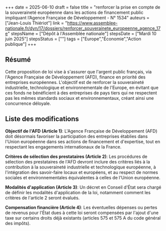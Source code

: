 +++
date = 2025-06-10
draft = false
title = "renforcer la prise en compte de la souveraineté européenne dans les actions de financement public impliquant l’Agence Française de Développement - N° 1534"
auteurs = ["Jean-Louis Thiériot"]
link = "https://www.assemblee-nationale.fr/dyn/17/dossiers/renforcer_souverainete_europeenne_agence_17e"
stepsName = ["Dépôt à l'Assemblée nationale"]
stepsDate = ["Mardi 10 juin 2025"]
stepsStatus = [""]
tags = ["Europe","Économie","Action publique"]
+++

## Résumé

Cette proposition de loi vise à s'assurer que l'argent public français, via l'Agence Française de Développement (AFD), finance en priorité des entreprises européennes. L'objectif est de renforcer la souveraineté industrielle, technologique et environnementale de l'Europe, en évitant que ces fonds ne bénéficient à des entreprises de pays tiers qui ne respectent pas les mêmes standards sociaux et environnementaux, créant ainsi une concurrence déloyale.

## Liste des modifications

**Objectif de l'AFD (Article 1)**: L'Agence Française de Développement (AFD) doit désormais favoriser la participation des entreprises établies dans l'Union européenne dans ses actions de financement et d'expertise, tout en respectant les engagements internationaux de la France.

**Critères de sélection des prestataires (Article 2)**: Les procédures de sélection des prestataires de l'AFD devront inclure des critères liés à la contribution à la souveraineté industrielle et technologique européenne, à l'intégration des savoir-faire locaux et européens, et au respect de normes sociales et environnementales équivalentes à celles de l'Union européenne.

**Modalités d'application (Article 3)**: Un décret en Conseil d'État sera chargé de définir les modalités d'application de la loi, notamment comment les critères de l'article 2 seront évalués.

**Compensation financière (Article 4)**: Les éventuelles dépenses ou pertes de revenus pour l'État dues à cette loi seront compensées par l'ajout d'une taxe sur certains droits déjà existants (articles 575 et 575 A du code général des impôts).
